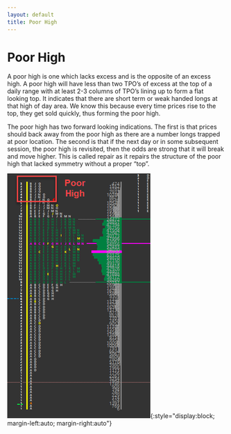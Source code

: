 ```yaml
---
layout: default
title: Poor High
---
```


# Poor High
A poor high is one which lacks excess and is the opposite of an excess high. A poor high will have less than two TPO’s of excess at the top of a daily range with at least 2-3 columns of TPO’s lining up to form a flat looking top. It indicates that there are short term or weak handed longs at that high of day area. We know this because every time prices rise to the top, they get sold quickly, thus forming the poor high.

The poor high has two forward looking indications. The first is that prices should back away from the poor high as there are a number longs trapped at poor location. The second is that if the next day or in some subsequent session, the poor high is revisited, then the odds are strong that it will break and move higher. This is called repair as it repairs the structure of the poor high that lacked symmetry without a proper “top”.


![poor high](assets/poor_high.png){:style="display:block; margin-left:auto; margin-right:auto"}
